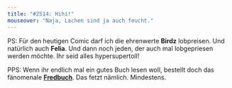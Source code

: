 ```yaml
---
title: "#2514: Hihi!"
mouseover: "Naja, Lachen sind ja auch feucht."
---
```


PS:
Für den heutigen Comic darf ich die ehrenwerte <strong>Birdz</strong> lobpreisen. Und natürlich auch <strong>Felia</strong>. Und dann noch jeden, der auch mal lobgepriesen werden möchte.
Ihr seid alles hypersupertoll!

PPS:
Wenn ihr endlich mal ein gutes Buch lesen woll, bestellt doch das fänomenale <a href="http://www.fonflatter.de/fredbuch"><strong>Fredbuch</strong></a>.
Das fetzt nämlich.
Mindestens.

